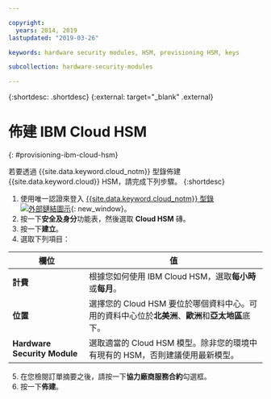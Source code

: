 ```yaml
---

copyright:
  years: 2014, 2019
lastupdated: "2019-03-26"

keywords: hardware security modules, HSM, provisioning HSM, keys

subcollection: hardware-security-modules

---
```


{:shortdesc: .shortdesc}
{:external: target="_blank" .external}

# 佈建 IBM Cloud HSM
{: #provisioning-ibm-cloud-hsm}

若要透過 {{site.data.keyword.cloud_notm}} 型錄佈建 {{site.data.keyword.cloud}} HSM，請完成下列步驟。
{:shortdesc}

1. 使用唯一認證來登入 [{{site.data.keyword.cloud_notm}} 型錄 ![外部鏈結圖示](../icons/launch-glyph.svg "外部鏈結圖示")](https://cloud.ibm.com/catalog){: new_window}。
2. 按一下**安全及身分**功能表，然後選取 **Cloud HSM** 磚。
3. 按一下**建立**。
4. 選取下列項目：

|欄位  |值|
| --- | --- |
| **計費** |根據您如何使用 IBM Cloud HSM，選取**每小時**或**每月**。|
| **位置** |選擇您的 Cloud HSM 要位於哪個資料中心。可用的資料中心位於**北美洲**、**歐洲**和**亞太地區**底下。|
| **Hardware Security Module** |選取適當的 Cloud HSM 模型。除非您的環境中有現有的 HSM，否則建議使用最新模型。|

5. 在您檢閱訂單摘要之後，請按一下**協力廠商服務合約**勾選框。
6. 按一下**佈建**。

